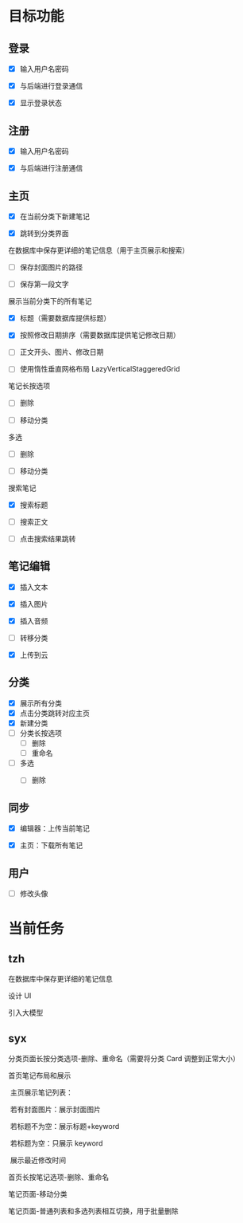# 目标功能

## 登录

- [x] 输入用户名密码
- [x] 与后端进行登录通信
- [x] 显示登录状态



## 注册

- [x] 输入用户名密码
- [x] 与后端进行注册通信



## 主页

- [x] 在当前分类下新建笔记
- [x] 跳转到分类界面



在数据库中保存更详细的笔记信息（用于主页展示和搜索）

- [ ] 保存封面图片的路径
- [ ] 保存第一段文字



展示当前分类下的所有笔记

- [x] 标题（需要数据库提供标题）
- [x] 按照修改日期排序（需要数据库提供笔记修改日期）
- [ ] 正文开头、图片、修改日期
- [ ] 使用惰性垂直网格布局 LazyVerticalStaggeredGrid



笔记长按选项
- [ ] 删除
- [ ] 移动分类



多选
- [ ] 删除
- [ ] 移动分类



搜索笔记
- [x] 搜索标题
- [ ] 搜索正文
- [ ] 点击搜索结果跳转



## 笔记编辑

- [x] 插入文本
- [x] 插入图片
- [x] 插入音频
- [ ] 转移分类
- [x] 上传到云



## 分类

- [x] 展示所有分类
- [x] 点击分类跳转对应主页
- [x] 新建分类
- [ ] 分类长按选项
  - [ ] 删除
  - [ ] 重命名
- [ ] 多选
  - [ ] 删除



## 同步

- [x] 编辑器：上传当前笔记
- [x] 主页：下载所有笔记



## 用户

- [ ] 修改头像



# 当前任务

## tzh

在数据库中保存更详细的笔记信息

设计 UI

引入大模型

## syx

分类页面长按分类选项-删除、重命名（需要将分类 Card 调整到正常大小）

首页笔记布局和展示

​	主页展示笔记列表：

​	若有封面图片：展示封面图片

​	若标题不为空：展示标题+keyword

​	若标题为空：只展示 keyword

​	展示最近修改时间

首页长按笔记选项-删除、重命名

笔记页面-移动分类

笔记页面-普通列表和多选列表相互切换，用于批量删除

